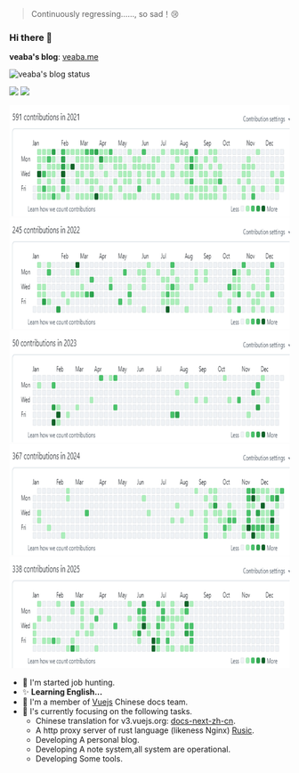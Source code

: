 > Continuously regressing……, so sad！:cry:

### Hi there 👋

**veaba's blog**: [veaba.me](https://www.veaba.me)

![veaba's blog status](https://github.com/veaba/veaba/workflows/release%20docs%20CI/badge.svg)

<p >
  <img src="https://github-readme-stats.vercel.app/api?username=veaba" height="170">
  <img src="https://github-readme-stats.vercel.app/api/top-langs/?username=veaba&layout=compact" height="170">
</p>

<p >
  <img src="src/.vuepress/public/github/github-2021.png" height="200">
  <img src="src/.vuepress/public/github/github-2022.png" height="200">
  <img src="src/.vuepress/public/github/github-2023.png" height="200">
  <img src="src/.vuepress/public/github/github-2024.png" height="200">
  <img src="src/.vuepress/public/github/github-2025-8-23.png" height="200">
</p>



- 🤔 I'm started job hunting.
- ✨ **Learning English...**
- 🔭 I'm a member of [Vuejs](https://github.com/vuejs) Chinese docs team.
- 🌱 I's currently focusing on the following tasks.
  - Chinese translation for v3.vuejs.org: [docs-next-zh-cn](https://github.com/vuejs/docs-next-zh-cn/).
  - A http proxy server of rust language (likeness Nginx) [Rusic](https://github.com/veaba/rustic).
  - Developing A personal blog.
  - Developing A note system,all system are operational.
  - Developing Some tools.

<!--
**veaba/veaba** is a ✨ _special_ ✨ repository because its `README.md` (this file) appears on your GitHub profile.

Here are some ideas to get you started:

- 🔭 I’m currently working on ...
- 🌱 I’m currently learning ...
- 👯 I’m looking to collaborate on ...
- 🤔 I’m looking for help with ...
- 💬 Ask me about ...
- 📫 How to reach me: ...
- 😄 Pronouns: ...
- ⚡ Fun fact: ...
-->
